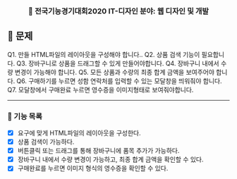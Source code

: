 <h3 align="center"> 
    📌 전국기능경기대회2020 IT-디자인 분야: 웹 디자인 및 개발
</h3>

## 🚀 문제
Q1. 만들 HTML파일의 레이아웃을 구성해야 합니다..
Q2. 상품 검색 기능이 필요합니다. 
Q3. 장바구니로 상품을 드래그할 수 있게 만들어야합니다.
Q4. 장바구니 내에서 수량 변경이 가능해야 합니다.
Q5. 모든 상품과 수량의 최종 합계 금액을 보여주어야 합니다.
Q6. 구매하기를 누르면 성함 연락처를 입력할 수 있는 모달창을 띄워줘야 합니다.
Q7. 모달창에서 구매완료 누르면 영수증을 이미지형태로 보여줘야합니다.

---

### 📜 기능 목록
- [x] 요구에 맞게 HTML파일의 레이아웃을 구성한다.
- [x] 상품 검색이 가능하다.
- [x] 버튼클릭 또는 드래그를 통해 장바구니에 품목 추가가 가능하다.
- [x] 장바구니 내에서 수량 변경이 가능하고, 최종 합계 금액을 확인할 수 있다.
- [x] 구매완료를 누르면 이미지 형식의 영수증을 확인할 수 있다.